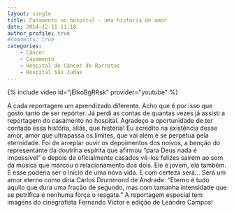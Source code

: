```yaml
---
layout: single
title: Casamento no hospital - uma história de amor
date: 2014-12-11 11:18
author_profile: true
#comments: true
categories: 
    - Câncer
    - Casamento
    - Hospital de Câncer de Barretos
    - Hospital São Judas
---
```


{% include video id="jEIkoBgRRsk" provider="youtube" %}


A cada reportagem um aprendizado diferente. Acho que é por isso que gosto tanto de ser repórter. Já perdi as contas de quantas vezes já assisti a reportagem do casamento no hospital. Agradeço a oportunidade de ter contado essa história, aliás, que história! Eu acredito na existência desse amor, amor que ultrapassa os limites, que vai além e se perpetua pela eternidade. Foi de arrepiar ouvir os depoimentos dos noivos, a benção do representante da doutrina espírita que afirmou “para Deus nada é impossível” e depois de oficialmente casados vê-los felizes saírem ao som da música que marcou o relacionamento dos dois. Ele é jovem, ela também. E esse poderia ser o início de uma nova vida. E com certeza será... Será um amor eterno como diria Carlos Drummond de Andrade: “Eterno é tudo aquilo que dura uma fração de segundo, mas com tamanha intensidade que se petrifica e nenhuma força o resgata.” A reportagem especial tem imagens do cinegrafista Fernando Victor e edição de Leandro Campos!

